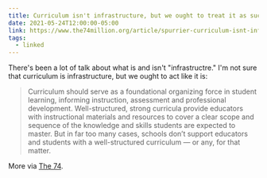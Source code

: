 ```yaml
---
title: Curriculum isn't infrastructure, but we ought to treat it as such
date: 2021-05-24T12:00:00-05:00
link: https://www.the74million.org/article/spurrier-curriculum-isnt-infrastructure-but-states-should-treat-it-as-such-and-build-a-strong-foundation-for-student-learning/
tags:
  - linked
---
```


There's been a lot of talk about what is and isn't "infrastructre." I'm not sure that curriculum is infrastructure, but we ought to act like it is:

> Curriculum should serve as a foundational organizing force in student learning, informing instruction, assessment and professional development. Well-structured, strong curricula provide educators with instructional materials and resources to cover a clear scope and sequence of the knowledge and skills students are expected to master. But in far too many cases, schools don’t support educators and students with a well-structured curriculum — or any, for that matter.

More via [The 74](https://www.the74million.org/article/spurrier-curriculum-isnt-infrastructure-but-states-should-treat-it-as-such-and-build-a-strong-foundation-for-student-learning/). 
